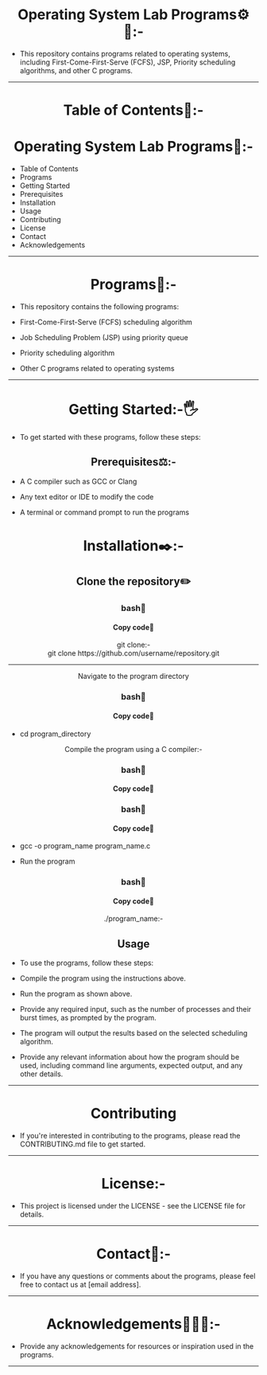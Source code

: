 <h1 align="center">Operating System Lab Programs⚙️🔧:-</h1>

- This repository contains programs related to operating systems, including First-Come-First-Serve (FCFS), JSP, Priority scheduling algorithms, and other C programs.
<hr>
<h1 align="center">Table of Contents🧾:-</h1>

<h1 align="center">Operating System Lab Programs📠:-</h1>

- Table of Contents
- Programs
- Getting Started
- Prerequisites
- Installation
- Usage
- Contributing
- License
- Contact
- Acknowledgements
<hr>
<h1 align="center">Programs🛑:-</h1>

- This repository contains the following programs:

- First-Come-First-Serve (FCFS) scheduling algorithm

- Job Scheduling Problem (JSP) using priority queue

- Priority scheduling algorithm

- Other C programs related to operating systems
<hr>

<h1 align="center" >Getting Started:-🖐️</h1>

- To get started with these programs, follow these steps:

<h2 align="center">Prerequisites⚖️:-</h2>

- A C compiler such as GCC or Clang

- Any text editor or IDE to modify the code

- A terminal or command prompt to run the programs

<h1 align="center">Installation✒️:-</h1>

<h2 align="center" >Clone the repository✏️</h2>
<h3 align="center" >bash📖</h3>
<h4 align="center" >Copy code📝</h4>

<p align="center">git clone:-<br> git clone https://github.com/username/repository.git</p><hr>



<p align="center">Navigate to the program directory</p>

<h3 align="center" >bash📖</h3>
<h4 align="center" >Copy code📝</h4>

- cd program_directory

<p align="center"> Compile the program using a C compiler:-</p>

<h3 align="center" >bash📖</h3>
<h4 align="center" >Copy code📝</h4><h3 align="center" >bash📖</h3>
<h4 align="center" >Copy code📝</h4>

- gcc -o program_name program_name.c

- Run the program

<h3 align="center" >bash📖</h3>
<h4 align="center" >Copy code📝</h4>

<p align="center">./program_name:-</p>

<h2 align="center">Usage</h2>

- To use the programs, follow these steps:

- Compile the program using the instructions above.

- Run the program as shown above.

- Provide any required input, such as the number of processes and their burst times, as prompted by the program.

- The program will output the results based on the selected scheduling algorithm.

- Provide any relevant information about how the program should be used, including command line arguments, expected output, and any other details.
<hr>
<h1 align="center">Contributing</h1>

- If you're interested in contributing to the programs, please read the CONTRIBUTING.md file to get started.
<hr>
<h1 align="center">License:-</h1>

- This project is licensed under the LICENSE - see the LICENSE file for details.
<hr>
<h1 align="center">Contact📱:-</h1>

- If you have any questions or comments about the programs, please feel free to contact us at [email address].
<hr>
<h1 align="center">Acknowledgements🤷🏻‍♀️:-</h1>

- Provide any acknowledgements for resources or inspiration used in the programs.
<hr>
